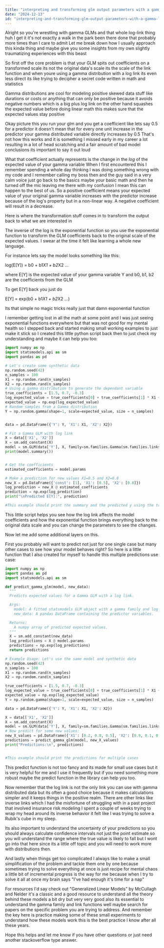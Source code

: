```yaml
---
title: "interpreting and transforming glm output parameters with a gamma log link?"
date: "2024-12-13"
id: "interpreting-and-transforming-glm-output-parameters-with-a-gamma-log-link"
---
```


Alright so you're wrestling with gamma GLMs and that whole log-link thing huh I get it it's not exactly a walk in the park been there done that probably more times than I care to admit Let me break down how I usually approach this kinda thing and maybe give you some insights from my own slightly traumatizing experiences with this beast

So first off the core problem is that your GLM spits out coefficients on a transformed scale its not the original data's scale its the scale of the link function and when youre using a gamma distribution with a log link its even less direct its like trying to decipher a secret code written in math and statistics

Gamma distributions are cool for modeling positive skewed data stuff like durations or costs or anything that can only be positive because it avoids negative numbers which is a big plus log link on the other hand squashes the expected value before doing linear math this makes sure that the expected values stay positive

Okay picture this you run your glm and you get a coefficient like lets say 0.5 for a predictor it doesn't mean that for every one unit increase in the predictor your gamma distributed variable directly increases by 0.5 That's not how this works and it is something I missed early in my career a lot resulting in a lot of head scratching and a fair amount of bad model conclusions its important to say it out loud

What that coefficient actually represents is the change in the *log* of the expected value of your gamma variable When I first encountered this I remember spending a whole day thinking I was doing something wrong with my code and I remember calling my boss then and the guy said in a very calm voice just go back to the basics maybe your basic math and then he turned off the mic leaving me there with my confusion I mean this can happen to the best of us. So a positive coefficient means your expected value of your original gamma variable increases with the predictor increase because of the log's property but in a non-linear way. A negative coefficient will result in a decrease.

Here is where the transformation stuff comes in to transform the output back to what we are interested in

The inverse of the log is the exponential function so you use the exponential function to transform the GLM coefficients back to the original scale of the expected values. I swear at the time it felt like learning a whole new language.

For instance lets say the model looks something like this:

log(E[Y]) = b0 + b1*X1 + b2*X2 ...

where E[Y] is the expected value of your gamma variable Y and b0, b1, b2 are the coefficients from the GLM

To get E[Y] back you just do

E[Y] = exp(b0 + b1*X1 + b2*X2 ...)

Its that simple no magic tricks really just that damn exponential function

I remember getting lost in all the math at some point and I was just seeing exponential functions everywhere but that was not good for my mental health so I stepped back and started making small working examples to just make it stick so I created this little python script back then to just check my understanding and maybe it can help you too:

```python
import numpy as np
import statsmodels.api as sm
import pandas as pd

# Let's create some synthetic data
np.random.seed(42)
n_samples = 100
X1 = np.random.rand(n_samples)
X2 = np.random.rand(n_samples)
# Using a gamma distribution to generate the dependant variable
true_coefficients = [1.5, 0.7, -0.3]
log_expected_value = true_coefficients[0] + true_coefficients[1] * X1 + true_coefficients[2] * X2
expected_value = np.exp(log_expected_value)
# Random samples from a Gamma distribution
Y = np.random.gamma(shape=1, scale=expected_value, size = n_samples)


data = pd.DataFrame({'Y': Y, 'X1': X1, 'X2': X2})

# Fit a Gamma GLM with log link
X = data[['X1', 'X2']]
X = sm.add_constant(X)
model = sm.GLM(data['Y'], X, family=sm.families.Gamma(sm.families.links.log())).fit()
print(model.summary())


# Get the coefficients
estimated_coefficients = model.params

# Make a prediction for new values X1=0.5 and X2=0.8
new_X = pd.DataFrame({'const': [1], 'X1': [0.5], 'X2': [0.8]})
log_prediction = new_X @ estimated_coefficients
prediction = np.exp(log_prediction)
print("\nPredicted E[Y]:", prediction)

#This example should print the summary and the predicted y using the transformed log values
```

This little script helps you see how the log link affects the model coefficients and how the exponential function brings everything back to the original data scale and you can change the parameters to see the changes.

Now let me add some additional layers on this.

First you probably will want to predict not just for one single case but many other cases to see how your model behaves right? So here is a little function that I also created for myself to handle this multiple predictions use case:

```python
import numpy as np
import pandas as pd
import statsmodels.api as sm

def predict_gamma_glm(model, new_data):
  """
  Predicts expected values for a Gamma GLM with a log link.

  Args:
    model: A fitted statsmodels GLM object with a gamma family and log link.
    new_data: A pandas DataFrame containing the predictor variables.

  Returns:
    A numpy array of predicted expected values.
  """
  X = sm.add_constant(new_data)
  log_predictions = X @ model.params
  predictions = np.exp(log_predictions)
  return predictions

# Example Usage: Let's use the same model and synthetic data
np.random.seed(42)
n_samples = 100
X1 = np.random.rand(n_samples)
X2 = np.random.rand(n_samples)

true_coefficients = [1.5, 0.7, -0.3]
log_expected_value = true_coefficients[0] + true_coefficients[1] * X1 + true_coefficients[2] * X2
expected_value = np.exp(log_expected_value)
Y = np.random.gamma(shape=1, scale=expected_value, size = n_samples)

data = pd.DataFrame({'Y': Y, 'X1': X1, 'X2': X2})

X = data[['X1', 'X2']]
X = sm.add_constant(X)
model = sm.GLM(data['Y'], X, family=sm.families.Gamma(sm.families.links.log())).fit()
# Now predict for some new values:
new_X_values = pd.DataFrame({'X1': [0.2, 0.8, 0.5], 'X2': [0.9, 0.1, 0.6]})
predictions = predict_gamma_glm(model, new_X_values)
print("Predictions:\n", predictions)


#This example should print the predictions for multiple cases
```
This predict function is not too fancy and its made for small use cases but it is very helpful for me and I use it frequently but if you need something more robust maybe the predict function in the library can help you too.

Now remember that the log link is not the only link you can use with gamma distributed data but its often a good choice because it makes calculations simpler and it keeps things in the positive realm. There are other links like inverse links which I had the misfortune of struggling with in a past project that involved insurance risk modeling I spent a couple of weeks trying to wrap my head around its inverse behavior it felt like I was trying to solve a Rubik's cube in my sleep.

Its also important to understand the uncertainty of your predictions so you should always calculate confidence intervals not just the point estimate so you will understand the range where the true value is likely to fall but I wont go into that here since its a little off topic and you will need to work more with distributions then.

And lastly when things get too complicated I always like to make a small simplification of the problem and tackle them one by one because sometimes trying to solve everything at once is just recipe for mental chaos a little bit of incremental progress is the way for me because when I try to solve it all at once my brain says "I've had enough it's time for a nap"

For resources I'd say check out "Generalized Linear Models" by McCullagh and Nelder it's a classic and a good resource to understand all the theory behind these models a bit dry but very very good also its essential to understand the gamma family and link functions well maybe search for papers on the specific problem you are trying to address.
And remember the key here is practice making some of these small experiments to understand how these models work this is the best practice I know after all these years.

Hope this helps and let me know if you have other questions or just need another stackoverflow type answer.

